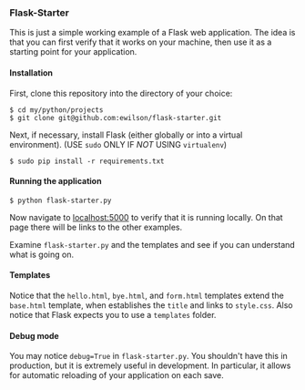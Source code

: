 ### Flask-Starter

This is just a simple working example of a Flask web application. The idea is that you can first verify that 
it works on your machine, then use it as a starting point for your application.

#### Installation

First, clone this repository into the directory of your choice:

    $ cd my/python/projects
    $ git clone git@github.com:ewilson/flask-starter.git

Next, if necessary, install Flask (either globally or into a virtual environment).
(USE `sudo` ONLY IF _NOT_ USING `virtualenv`)

    $ sudo pip install -r requirements.txt

#### Running the application

    $ python flask-starter.py

Now navigate to [localhost:5000](http://localhost:5000/) to verify that it is running locally. On that page there
will be links to the other examples.

Examine `flask-starter.py` and the templates and see if you can understand what is going on.

#### Templates

Notice that the `hello.html`, `bye.html`, and `form.html` templates extend the `base.html` template, when establishes the `title`
and links to `style.css`. Also notice that Flask expects you to use a `templates` folder.

#### Debug mode

You may notice `debug=True` in `flask-starter.py`. You shouldn't have this in production, but it is extremely useful
in development. In particular, it allows for automatic reloading of your application on each save.

